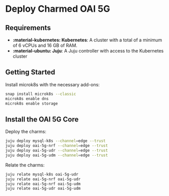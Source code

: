 # Deploy Charmed OAI 5G

## Requirements

- **:material-kubernetes: Kubernetes**: A cluster with a total of a minimum of 6 vCPUs and 16 GB of RAM.
- **:material-ubuntu: Juju**: A Juju controller with access to the Kubernetes cluster

## Getting Started

Install microk8s with the necessary add-ons:

```bash
snap install microk8s --classic
microk8s enable dns
microk8s enable storage
```

## Install the OAI 5G Core 

Deploy the charms:

```bash
juju deploy mysql-k8s --channel=edge --trust
juju deploy oai-5g-nrf --channel=edge --trust
juju deploy oai-5g-udr --channel=edge --trust
juju deploy oai-5g-udm --channel=edge --trust
```

Relate the charms:

```bash
juju relate mysql-k8s oai-5g-udr
juju relate oai-5g-nrf oai-5g-udr
juju relate oai-5g-nrf oai-5g-udm
juju relate oai-5g-udr oai-5g-udm
```
